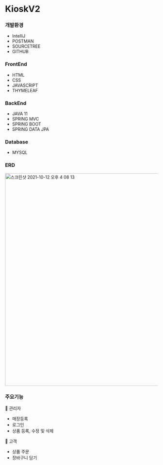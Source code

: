 # KioskV2

### 개발환경
- IntelliJ
- POSTMAN
- SOURCETREE
- GITHUB

### FrontEnd
- HTML
- CSS
- JAVASCRIPT
- THYMELEAF

### BackEnd
- JAVA 11
- SPRING MVC
- SPRING BOOT
- SPRING DATA JPA

### Database
- MYSQL

### ERD
<img width="697" alt="스크린샷 2021-10-12 오후 4 08 13" src="https://user-images.githubusercontent.com/48474641/136908541-439d27d3-89d9-47cd-b037-b50b09d388d0.png">

### 주요기능
🔹 관리자 
  - 매장등록
  - 로그인
  - 상품 등록, 수정 및 삭제

🔹 고객
  - 상품 주문
  - 장바구니 담기
